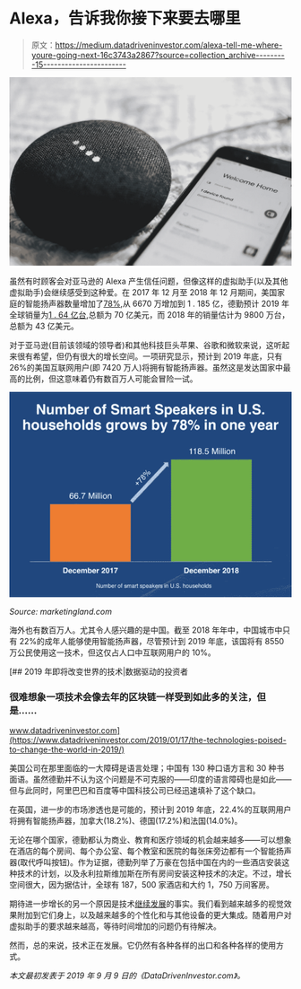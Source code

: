 # Alexa，告诉我你接下来要去哪里

> 原文：<https://medium.datadriveninvestor.com/alexa-tell-me-where-youre-going-next-16c3743a2867?source=collection_archive---------15----------------------->

![](img/e142f3ff976e899386a045414a063a80.png)

虽然有时顾客会对亚马逊的 Alexa 产生信任问题，但像这样的虚拟助手(以及其他虚拟助手)会继续感受到这种爱。在 2017 年 12 月至 2018 年 12 月期间，美国家庭的智能扬声器数量增加了[78%](https://marketingland.com/survey-reports-118-million-smart-speakers-in-u-s-but-the-expectation-of-future-demand-is-way-down-254937),从 6670 万增加到 1 . 185 亿，德勤预计 2019 年全球销量为[1 . 64 亿台](https://www2.deloitte.com/insights/us/en/industry/technology/technology-media-and-telecom-predictions/smart-speaker-voice-computing.html),总额为 70 亿美元，而 2018 年的销量估计为 9800 万台，总额为 43 亿美元。

对于亚马逊(目前该领域的领导者)和其他科技巨头苹果、谷歌和微软来说，这听起来很有希望，但仍有很大的增长空间。一项研究显示，预计到 2019 年底，只有 26%的美国互联网用户(即 7420 万人)将拥有智能扬声器。虽然这是发达国家中最高的比例，但这意味着仍有数百万人可能会冒险一试。

![](img/72768e115ba639836454e0bd19c356f1.png)

*Source: marketingland.com*

海外也有数百万人。尤其令人感兴趣的是中国。截至 2018 年年中，中国城市中只有 22%的成年人能够使用智能扬声器，尽管预计到 2019 年底，该国将有 8550 万公民使用这一技术，但这仅占人口中互联网用户的 10%。

[](https://www.datadriveninvestor.com/2019/01/17/the-technologies-poised-to-change-the-world-in-2019/) [## 2019 年即将改变世界的技术|数据驱动的投资者

### 很难想象一项技术会像去年的区块链一样受到如此多的关注，但是……

www.datadriveninvestor.com](https://www.datadriveninvestor.com/2019/01/17/the-technologies-poised-to-change-the-world-in-2019/) 

美国公司在那里面临的一大障碍是语言处理；中国有 130 种口语方言和 30 种书面语。虽然德勤并不认为这个问题是不可克服的——印度的语言障碍也是如此——但与此同时，阿里巴巴和百度等中国科技公司已经迅速填补了这个缺口。

在英国，进一步的市场渗透也是可能的，预计到 2019 年底，22.4%的互联网用户将拥有智能扬声器，加拿大(18.2%)、德国(17.2%)和法国(14.0%)。

无论在哪个国家，德勤都认为商业、教育和医疗领域的机会越来越多——可以想象在酒店的每个房间、每个办公室、每个教室和医院的每张床旁边都有一个智能扬声器(取代呼叫按钮)。作为证据，德勤列举了万豪在包括中国在内的一些酒店安装这种技术的计划，以及永利拉斯维加斯在所有房间安装这种技术的决定。不过，增长空间很大，因为据估计，全球有 187，500 家酒店和大约 1，750 万间客房。

期待进一步增长的另一个原因是技术[继续发展](https://thenextweb.com/contributors/2018/02/18/will-smart-speakers-like-2023/)的事实。我们看到越来越多的视觉效果附加到它们身上，以及越来越多的个性化和与其他设备的更大集成。随着用户对虚拟助手的要求越来越高，等待时间增加的问题仍有待解决。

然而，总的来说，技术正在发展。它仍然有各种各样的出口和各种各样的使用方式。

*本文最初发表于 2019 年 9 月 9 日的《DataDrivenInvestor.com》。*